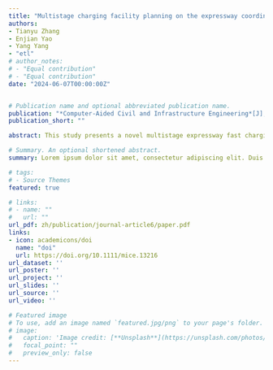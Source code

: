 ```yaml
---
title: "Multistage charging facility planning on the expressway coordinated with the power structure transformation"
authors:
- Tianyu Zhang
- Enjian Yao
- Yang Yang
- "etl"
# author_notes:
# - "Equal contribution"
# - "Equal contribution"
date: "2024-06-07T00:00:00Z"


# Publication name and optional abbreviated publication name.
publication: "*Computer‐Aided Civil and Infrastructure Engineering*[J], 2024;1–24."
publication_short: ""

abstract: This study presents a novel multistage expressway fast charging station (EFCS) planning problem coordinated with the dynamic regional power structure (PS) transformation. Under the prerequisite of the EFCS network’s sustainable oper- ation, network accessibility, and orderly construction, a three-step planning method oriented to the enhancement of energy saving and emission reduction (ESER) benefits and rationalization of facility utilization is developed: (i) EV- expanded network, (ii) multiagent-based dynamic traffic assignment (MA-DTA), and (iii) deployment refinement. Embedding the MA-DTA and customized refinement strategy into the iterative planning structure enables the integration of operations and planning of the EFCS network. A numerical experiment and an empirical study in the Shandong Peninsula urban agglomeration are conducted. It demonstrates that the method can find a high-quality solution within accept- able computation time and is applicable to realistic large-scale EFCS planning. The planning method can effectively play the role of economy and facility in inducing EV users’ charging demands, thus enhancing the overall ESER ben- efits. The integration of operation and planning is proven effective in reasonably matching the supply and demand of facility service and charging loads in a full- time period. Further, the multistage EFCS planning schemes during 2025–2045 are explored, and some insightful policy implications are revealed.

# Summary. An optional shortened abstract.
summary: Lorem ipsum dolor sit amet, consectetur adipiscing elit. Duis posuere tellus ac convallis placerat. Proin tincidunt magna sed ex sollicitudin condimentum.

# tags:
# - Source Themes
featured: true

# links:
# - name: ""
#   url: ""
url_pdf: zh/publication/journal-article6/paper.pdf
links:
- icon: academicons/doi
  name: "doi"
  url: https://doi.org/10.1111/mice.13216
url_dataset: ''
url_poster: ''
url_project: ''
url_slides: ''
url_source: ''
url_video: ''

# Featured image
# To use, add an image named `featured.jpg/png` to your page's folder. 
# image:
#   caption: 'Image credit: [**Unsplash**](https://unsplash.com/photos/jdD8gXaTZsc)'
#   focal_point: ""
#   preview_only: false
---
```

